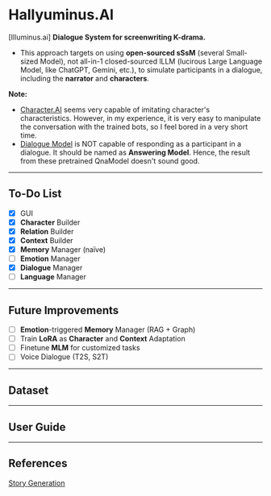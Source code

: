 # Hallyuminus.AI

[Illuminus.ai] **Dialogue System for screenwriting K-drama.**

- This approach targets on using **open-sourced sSsM** (several Small-sized Model), not all-in-1 closed-sourced lLLM (lucirous Large Language Model, like ChatGPT, Gemini, etc.), to simulate participants in a dialogue, including the **narrator** and **characters**.

**Note:** 
- [Character.AI](https://character.ai/) seems very capable of imitating character's characteristics. However, in my experience, it is very easy to manipulate the conversation with the trained bots, so I feel bored in a very short time.
- [Dialogue Model](https://huggingface.co/microsoft/GODEL-v1_1-base-seq2seq) is NOT capable of responding as a participant in a dialogue. It should be named as **Answering Model**. Hence, the result from these pretrained QnaModel doesn't sound good.
--------------------------
## To-Do List

- [x] GUI
- [x] **Character** Builder
- [x] **Relation** Builder
- [x] **Context** Builder
- [x] **Memory** Manager (naïve)
- [ ] **Emotion** Manager
- [x] **Dialogue** Manager
- [ ] **Language** Manager

--------------------------
## Future Improvements

- [ ] **Emotion**-triggered **Memory** Manager (RAG + Graph)
- [ ] Train **LoRA** as **Character** and **Context** Adaptation
- [ ] Finetune **MLM** for customized tasks
- [ ] Voice Dialogue (T2S, S2T)

--------------------------
## Dataset

--------------------------
## User Guide

--------------------------
## References
[Story Generation](https://github.com/yingpengma/Awesome-Story-Generation)
